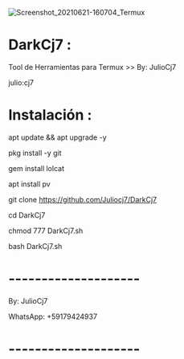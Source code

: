 ![Screenshot_20210621-160704_Termux](https://user-images.githubusercontent.com/81049859/122821939-7212b000-d2ab-11eb-975a-66e1a5d00868.png)
# DarkCj7 :
Tool de Herramientas para Termux >> By: JulioCj7

julio:cj7

# Instalación :

apt update && apt upgrade -y

pkg install -y git

gem install lolcat

apt install pv

git clone https://github.com/Juliocj7/DarkCj7

cd DarkCj7

chmod 777 DarkCj7.sh

bash DarkCj7.sh

# --------------------

By: JulioCj7

WhatsApp: +59179424937

# --------------------
